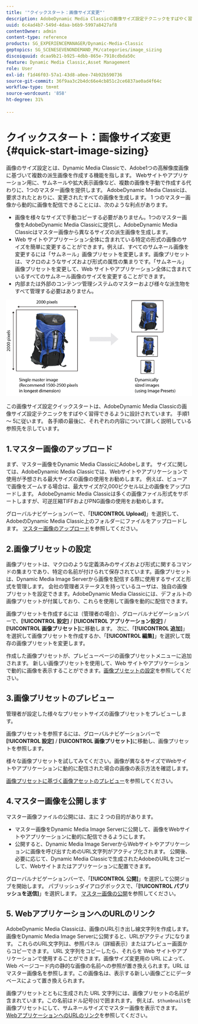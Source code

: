 ```yaml
---
title: '"クイックスタート：画像サイズ変更"'
description: AdobeDynamic Media Classicの画像サイズ設定テクニックをすばやく習得できるようにするための、概要と画像のサイズ変更のクイックスタートです。
uuid: 6c4ad4b7-549d-4daa-b6b9-5997a8427af8
contentOwner: admin
content-type: reference
products: SG_EXPERIENCEMANAGER/Dynamic-Media-Classic
geptopics: SG_SCENESEVENONDEMAND_PK/categories/image_sizing
discoiquuid: dcaa9b21-b925-4dbb-865e-7918cdbda50c
feature: Dynamic Media Classic,Asset Management
role: User
exl-id: f1d46f03-57a1-43d8-a0ee-74b92b590736
source-git-commit: 36f9aa3c2b4dc66e4cb851c2ce6837ae0ad4f64c
workflow-type: tm+mt
source-wordcount: '858'
ht-degree: 31%

---
```


# クイックスタート：画像サイズ変更{#quick-start-image-sizing}

画像のサイズ設定とは、Dynamic Media Classicで、Adobe1つの高解像度画像に基づいて複数の派生画像を作成する機能を指します。 Webサイトやアプリケーション用に、サムネールや拡大表示画像など、複数の画像を手動で作成する代わりに、1つのマスター画像を提供します。 AdobeDynamic Media Classicは、要求されたとおりに、変更されたすべての画像を生成します。 1 つのマスター画像から動的に画像を配信できることには、次のような利点があります。

* 画像を様々なサイズで手動コピーする必要がありません。1つのマスター画像をAdobeDynamic Media Classicに提供し、AdobeDynamic Media Classicはマスター画像から異なるサイズの派生画像を生成します。
* Web サイトやアプリケーション全体に含まれている特定の形式の画像のサイズを簡単に変更することができます。例えば、すべてのサムネール画像を変更するには「サムネール」画像プリセットを変更します。画像プリセットは、マクロのようなサイズおよび形式の属性の集まりです。「サムネール」画像プリセットを変更して、Web サイトやアプリケーション全体に含まれているすべてのサムネール画像のサイズを変更することができます。
* 内部または外部のコンテンツ管理システムのマスターおよび様々な派生物をすべて管理する必要はありません。

![同じ高解像度マスターファイルから、異なるサイズの複数の派生画像を作成できます。](/help/assets/is_derivative_sizes_popup.png)

この画像サイズ設定クイックスタートは、AdobeDynamic Media Classicの画像サイズ設定テクニックをすばやく習得できるように設計されています。 手順1 ～ 5に従います。 各手順の最後に、それぞれの内容について詳しく説明している参照先を示しています。

## 1.マスター画像のアップロード

まず、マスター画像をDynamic Media ClassicにAdobeします。 サイズに関しては、AdobeDynamic Media Classicでは、Webサイトやアプリケーションで使用が予想される最大サイズの画像の使用をお勧めします。 例えば、ビューアで画像をズームする場合は、最大サイズが2,000ピクセル以上の画像をアップロードします。 AdobeDynamic Media Classicは多くの画像ファイル形式をサポートしますが、可逆圧縮TIFFおよびPNG画像の使用をお勧めします。

グローバルナビゲーションバーで、「**[!UICONTROL Upload]**」を選択して、AdobeのDynamic Media Classic上のフォルダーにファイルをアップロードします。 [マスター画像のアップロード](uploading-master-images.md#uploading_master_images)を参照してください。

## 2.画像プリセットの設定

画像プリセットは、マクロのような定義済みのサイズおよび形式に関するコマンドの集まりであり、特定の名前が付けられて保存されています。画像プリセットは、Dynamic Media Image Serverから画像を配信する際に使用するサイズと形式を管理します。 会社の管理者ステータスを持っているユーザは、独自の画像プリセットを設定できます。AdobeDynamic Media Classicには、デフォルトの画像プリセットが付属しており、これらを使用して画像を動的に配信できます。

画像プリセットを作成するには（管理者の場合）、グローバルナビゲーションバーで、**[!UICONTROL 設定]** / **[!UICONTROL アプリケーション設定]** / **[!UICONTROL 画像プリセット]**&#x200B;に移動します。 次に、「**[!UICONTROL 追加]**」を選択して画像プリセットを作成するか、「**[!UICONTROL 編集]**」を選択して既存の画像プリセットを変更します。

作成した画像プリセットが、プレビューページの画像プリセットメニューに追加されます。 新しい画像プリセットを使用して、Web サイトやアプリケーションで動的に画像を表示することができます。[画像プリセットの設定](setting-image-presets.md#setting_up_image_presets)を参照してください。

## 3.画像プリセットのプレビュー

管理者が設定した様々なプリセットサイズの画像プリセットをプレビューします。

画像プリセットを参照するには、グローバルナビゲーションバーで&#x200B;**[!UICONTROL 設定]** / **[!UICONTROL 画像プリセット]**&#x200B;に移動し、画像プリセットを参照します。

様々な画像プリセットを試してみてください。画像が異なるサイズでWebサイトやアプリケーションに動的に配信された場合の画像の表示方法を確認します。

[画像プリセットに基づく画像アセットのプレビュー](previewing-asset.md#previewing_an_image_asset_based_on_its_image_preset)を参照してください。

## 4.マスター画像を公開します

マスター画像ファイルの公開には、主に 2 つの目的があります。

* マスター画像をDynamic Media Image Serverに公開して、画像をWebサイトやアプリケーションに動的に配信できるようにします。
* 公開すると、Dynamic Media Image ServerからWebサイトやアプリケーションに画像を呼び出すためのURL文字列がアクティブ化されます。 公開後、必要に応じて、Dynamic Media Classicで生成されたAdobeのURLをコピーして、Webサイトまたはアプリケーションに配置できます。

グローバルナビゲーションバーで、「**[!UICONTROL 公開]**」を選択して公開ジョブを開始します。 パブリッシュダイアログボックスで、「**[!UICONTROL パブリッシュを送信]**」を選択します。 [マスター画像の公開](publishing-master-images.md#publishing_master_images)を参照してください。

## 5. WebアプリケーションへのURLのリンク

AdobeDynamic Media Classicは、画像のURL引き出し線文字列を作成します。 画像をDynamic Media Image Serverに公開すると、URLがアクティブになります。 これらのURL文字列は、参照パネル（詳細表示）またはプレビュー画面からコピーできます。 URL 文字列をコピーしたら、それらを Web サイトやアプリケーションで使用することができます。画像サイズ変更用の URL によって、Web ページコード内の静的な画像の名前への参照が置き換えられます。URL はマスター画像名を参照します。この画像名は、表示する新しい画像ごとにデータベースによって置き換えられます。

画像プリセットとともに生成された URL 文字列には、画像プリセットの名前が含まれています。この名前はドル記号(`$`)で囲まれます。 例えば、`$thumbnail$`を画像プリセットにして、サムネールサイズでマスター画像を表示できます。 [WebアプリケーションへのURLのリンク](linking-urls-web-application.md#linking_urls_to_your_web_application)を参照してください。
